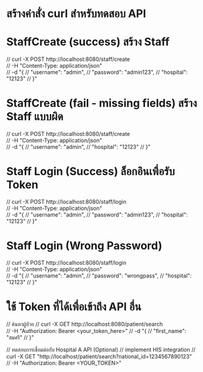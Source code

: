 # สร้างคำสั่ง curl สำหรับทดสอบ API

# StaffCreate (success) สร้าง Staff

// curl -X POST http://localhost:8080/staff/create \
// -H "Content-Type: application/json" \
// -d "{
// "username": "admin",
// "password": "admin123",
// "hospital": "12123"
// }"

# StaffCreate (fail - missing fields) สร้าง Staff แบบผิด

// curl -X POST http://localhost:8080/staff/create \
// -H "Content-Type: application/json" \
// -d "{
// "username": "admin",
// "hospital": "12123"
// }"

# Staff Login (Success) ล็อกอินเพื่อรับ Token

// curl -X POST http://localhost:8080/staff/login \
// -H "Content-Type: application/json" \
// -d "{
// "username": "admin",
// "password": "admin123",
// "hospital": "12123"
// }"

# Staff Login (Wrong Password)

// curl -X POST http://localhost:8080/staff/login \
// -H "Content-Type: application/json" \
// -d "{
// "username": "admin",
// "password": "wrongpass",
// "hospital": "12123"
// }"

# ใช้ Token ที่ได้เพื่อเข้าถึง API อื่น

// ค้นหาผู้ป่วย
// curl -X GET http://localhost:8080/patient/search \
// -H "Authorization: Bearer <your_token_here>"
// -d "{
// "first_name": "สมศรี"
// }"

// ทดสอบการเชื่อมต่อกับ Hospital A API (Optional)
// implement HIS integration
// curl -X GET "http://localhost/patient/search?national_id=1234567890123" \
// -H "Authorization: Bearer <YOUR_TOKEN>"
